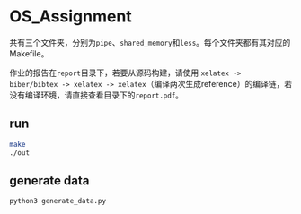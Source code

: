# OS_Assignment

共有三个文件夹，分别为`pipe`、`shared_memory`和`less`。每个文件夹都有其对应的Makefile。

作业的报告在`report`目录下，若要从源码构建，请使用  `xelatex -> biber/bibtex -> xelatex -> xelatex`（编译两次生成reference）的编译链，若没有编译环境，请直接查看目录下的`report.pdf`。

## run

```bash
make
./out 
```

## generate data

```bash
python3 generate_data.py
```
